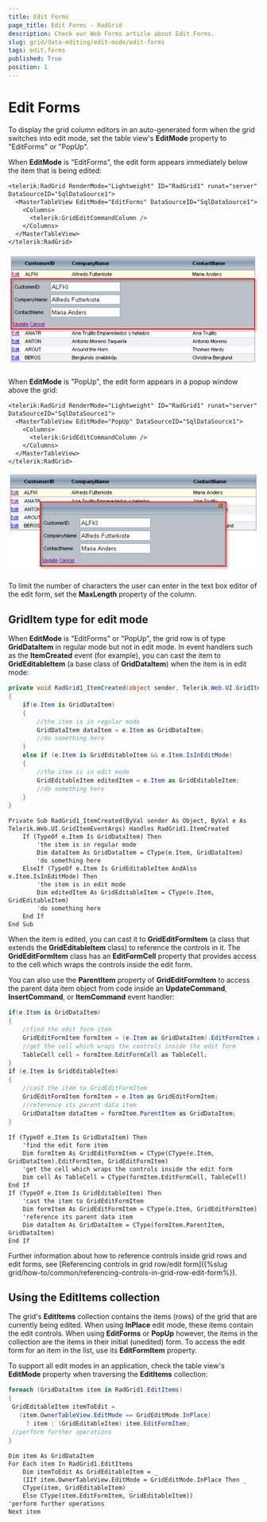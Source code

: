```yaml
---
title: Edit Forms
page_title: Edit Forms - RadGrid
description: Check our Web Forms article about Edit Forms.
slug: grid/data-editing/edit-mode/edit-forms
tags: edit,forms
published: True
position: 1
---
```


# Edit Forms



To display the grid column editors in an auto-generated form when the grid switches into edit mode, set the table view's **EditMode** property to "EditForms" or "PopUp".

When **EditMode** is "EditForms", the edit form appears immediately below the item that is being edited:

````ASP.NET
<telerik:RadGrid RenderMode="Lightweight" ID="RadGrid1" runat="server" DataSourceID="SqlDataSource1">
  <MasterTableView EditMode="EditForms" DataSourceID="SqlDataSource1">
    <Columns>
      <telerik:GridEditCommandColumn />
    </Columns>
  </MasterTableView>
</telerik:RadGrid>
````



![Edit in forms mode](images/grd_EditInForms.png)

When **EditMode** is "PopUp", the edit form appears in a popup window above the grid:

````ASP.NET
<telerik:RadGrid RenderMode="Lightweight" ID="RadGrid1" runat="server" DataSourceID="SqlDataSource1">
  <MasterTableView EditMode="PopUp" DataSourceID="SqlDataSource1">
    <Columns>
      <telerik:GridEditCommandColumn />
    </Columns>
  </MasterTableView>
</telerik:RadGrid>
````



![Edit in forms mode](images/grd_EditPopupForm.png)

To limit the number of characters the user can enter in the text box editor of the edit form, set the **MaxLength** property of the column.

## GridItem type for edit mode

When **EditMode** is "EditForms" or "PopUp", the grid row is of type **GridDataItem** in regular mode but not in edit mode. In event handlers such as the **ItemCreated** event (for example), you can cast the item to **GridEditableItem** (a base class of **GridDataItem**) when the item is in edit mode:



````C#
private void RadGrid1_ItemCreated(object sender, Telerik.Web.UI.GridItemEventArgs e)
{   
    if(e.Item is GridDataItem)   
    {    
        //the item is in regular mode 
        GridDataItem dataItem = e.Item as GridDataItem;   
        //do something here 
    }
    else if (e.Item is GridEditableItem && e.Item.IsInEditMode)
    {   
        //the item is in edit mode    
        GridEditableItem editedItem = e.Item as GridEditableItem;    
        //do something here  
    }
}			
````
````VB
Private Sub RadGrid1_ItemCreated(ByVal sender As Object, ByVal e As Telerik.Web.UI.GridItemEventArgs) Handles RadGrid1.ItemCreated
    If (TypeOf e.Item Is GridDataItem) Then
        'the item is in regular mode 
        Dim dataItem As GridDataItem = CType(e.Item, GridDataItem)
        'do something here 
    ElseIf (TypeOf e.Item Is GridEditableItem AndAlso e.Item.IsInEditMode) Then
        'the item is in edit mode 
        Dim editedItem As GridEditableItem = CType(e.Item, GridEditableItem)
        'do something here
    End If
End Sub
````


When the item is edited, you can cast it to **GridEditFormItem** (a class that extends the **GridEditableItem** class) to reference the controls in it. The **GridEditFormItem** class has an **EditFormCell** property that provides access to the cell which wraps the controls inside the edit form.

You can also use the **ParentItem** property of **GridEditFormItem** to access the parent data item object from code inside an **UpdateCommand**, **InsertCommand**, or **ItemCommand** event handler:



````C#
if(e.Item is GridDataItem)
{ 
    //find the edit form item  
    GridEditFormItem formItem = (e.Item as GridDataItem).EditFormItem as GridEditFormItem;
    //get the cell which wraps the controls inside the edit form 
    TableCell cell = formItem.EditFormCell as TableCell;
}
if (e.Item is GridEditableItem)
{ 
    //cast the item to GridEditFormItem 
    GridEditFormItem formItem = e.Item as GridEditFormItem;
    //reference its parent data item 
    GridDataItem dataItem = formItem.ParentItem as GridDataItem;
}			
````
````VB
If (TypeOf e.Item Is GridDataItem) Then
    'find the edit form item
    Dim formItem As GridEditFormItem = CType(CType(e.Item, GridDataItem).EditFormItem, GridEditFormItem)
    'get the cell which wraps the controls inside the edit form
    Dim cell As TableCell = CType(formItem.EditFormCell, TableCell)
End If
If (TypeOf e.Item Is GridEditableItem) Then
    'cast the item to GridEditFormItem
    Dim formItem As GridEditFormItem = CType(e.Item, GridEditFormItem)
    'reference its parent data item
    Dim dataItem As GridDataItem = CType(formItem.ParentItem, GridDataItem)
End If
````


Further information about how to reference controls inside grid rows and edit forms, see [Referencing controls in grid row/edit form]({%slug grid/how-to/common/referencing-controls-in-grid-row-edit-form%}).

## Using the EditItems collection

The grid's **EditItems** collection contains the items (rows) of the grid that are currently being edited. When using **InPlace** edit mode, these items contain the edit controls. When using **EditForms** or **PopUp** however, the items in the collection are the items in their initial (unedited) form. To access the edit form for an item in the list, use its **EditFormItem** property.

To support all edit modes in an application, check the table view's **EditMode** property when traversing the **EditItems** collection:



````C#
foreach (GridDataItem item in RadGrid1.EditItems)
{
 GridEditableItem itemToEdit =
   (item.OwnerTableView.EditMode == GridEditMode.InPlace)
     ? item : (GridEditableItem) item.EditFormItem;
 //perform further operations
}
````
````VB
Dim item As GridDataItem
For Each item In RadGrid1.EditItems
    Dim itemToEdit As GridEditableItem = _
    (IIf item.OwnerTableView.EditMode = GridEditMode.InPlace Then _
    CType(item, GridEditableItem) _
    Else CType(item.EditFormItem, GridEditableItem))
'perform further operations
Next item
````

